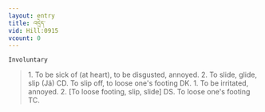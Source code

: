 ```yaml
---
layout: entry
title: འདྲེད་
vid: Hill:0915
vcount: 0
---
```

`Involuntary` 
> 1\.
 To be sick of (at heart), to be disgusted, annoyed\.
 2\.
 To slide, glide, slip (Jä) CD\.
 To slip off, to loose one's footing DK\.
 1\.
 To be irritated, annoyed\.
 2\.
 [To loose footing, slip, slide] DS\.
 To loose one's footing TC\.

